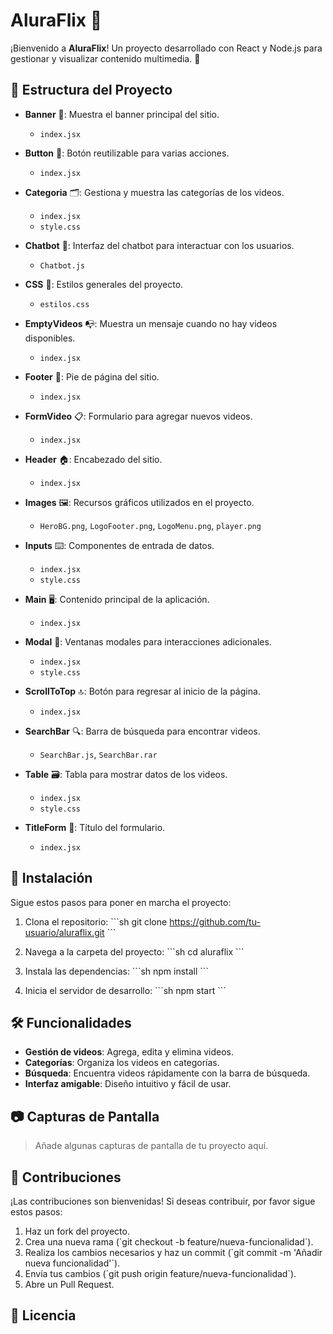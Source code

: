 
# AluraFlix 🎥

¡Bienvenido a **AluraFlix**! Un proyecto desarrollado con React y Node.js para gestionar y visualizar contenido multimedia. 🚀

## 📂 Estructura del Proyecto

- **Banner** 📸: Muestra el banner principal del sitio.
  - `index.jsx`

- **Button** 🔘: Botón reutilizable para varias acciones.
  - `index.jsx`

- **Categoria** 🗂️: Gestiona y muestra las categorías de los videos.
  - `index.jsx`
  - `style.css`

- **Chatbot** 🤖: Interfaz del chatbot para interactuar con los usuarios.
  - `Chatbot.js`

- **CSS** 🎨: Estilos generales del proyecto.
  - `estilos.css`

- **EmptyVideos** 📭: Muestra un mensaje cuando no hay videos disponibles.
  - `index.jsx`

- **Footer** 👣: Pie de página del sitio.
  - `index.jsx`

- **FormVideo** 📋: Formulario para agregar nuevos videos.
  - `index.jsx`

- **Header** 🏠: Encabezado del sitio.
  - `index.jsx`

- **Images** 🖼️: Recursos gráficos utilizados en el proyecto.
  - `HeroBG.png`, `LogoFooter.png`, `LogoMenu.png`, `player.png`

- **Inputs** ⌨️: Componentes de entrada de datos.
  - `index.jsx`
  - `style.css`

- **Main** 🖥️: Contenido principal de la aplicación.
  - `index.jsx`

- **Modal** 🔲: Ventanas modales para interacciones adicionales.
  - `index.jsx`
  - `style.css`

- **ScrollToTop** 🔝: Botón para regresar al inicio de la página.
  - `index.jsx`

- **SearchBar** 🔍: Barra de búsqueda para encontrar videos.
  - `SearchBar.js`, `SearchBar.rar`

- **Table** 🗃️: Tabla para mostrar datos de los videos.
  - `index.jsx`
  - `style.css`

- **TitleForm** 📝: Título del formulario.
  - `index.jsx`

## 🚀 Instalación

Sigue estos pasos para poner en marcha el proyecto:

1. Clona el repositorio:
   \`\`\`sh
   git clone https://github.com/tu-usuario/aluraflix.git
   \`\`\`

2. Navega a la carpeta del proyecto:
   \`\`\`sh
   cd aluraflix
   \`\`\`

3. Instala las dependencias:
   \`\`\`sh
   npm install
   \`\`\`

4. Inicia el servidor de desarrollo:
   \`\`\`sh
   npm start
   \`\`\`

## 🛠️ Funcionalidades

- **Gestión de videos**: Agrega, edita y elimina videos.
- **Categorías**: Organiza los videos en categorías.
- **Búsqueda**: Encuentra videos rápidamente con la barra de búsqueda.
- **Interfaz amigable**: Diseño intuitivo y fácil de usar.

## 📷 Capturas de Pantalla

> Añade algunas capturas de pantalla de tu proyecto aquí.

## 🤝 Contribuciones

¡Las contribuciones son bienvenidas! Si deseas contribuir, por favor sigue estos pasos:

1. Haz un fork del proyecto.
2. Crea una nueva rama (\`git checkout -b feature/nueva-funcionalidad\`).
3. Realiza los cambios necesarios y haz un commit (\`git commit -m 'Añadir nueva funcionalidad'\`).
4. Envía tus cambios (\`git push origin feature/nueva-funcionalidad\`).
5. Abre un Pull Request.

## 📄 Licencia


